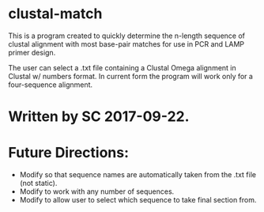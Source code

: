 # clustal-match
This is a program created to quickly determine the n-length sequence of clustal alignment with most base-pair matches for use in PCR and LAMP primer design. 

The user can select a .txt file containing a Clustal Omega alignment in Clustal w/ numbers format. In current form the program will work only for a four-sequence alignment.

# Written by SC 2017-09-22.

# Future Directions:
- Modify so that sequence names are automatically taken from the .txt file (not static).
- Modify to work with any number of sequences.
- Modify to allow user to select which sequence to take final section from.
